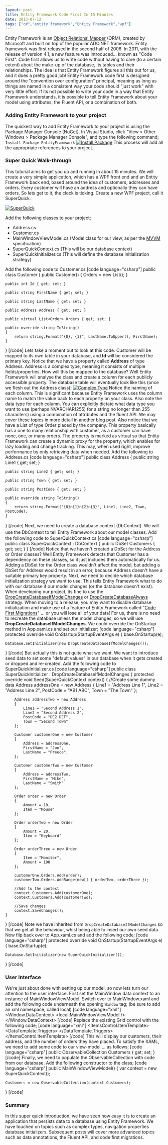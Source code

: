 ```yaml
---
layout: post
title: Entity Framework Code First In 15 Minutes
date: 2013-07-12
tags: ["c#","entity framework","Entity Framework","wpf"]
---
```


Entity Framework is an [Object Relational Mapper](http://en.wikipedia.org/wiki/Object-relational_mapping "Object Relational Mapper") (ORM), created by Microsoft and built on top of the popular ADO.NET framework.  Entity framework was first released in the second half of 2008.  In 2011, with the release of version 4.1, a new feature was introduced... known as "Code First". Code first allows us to write code without having to care (to a certain extent) about the make-up of the database, its tables and their relationships.  The idea is that Entity Framework figures all this out for us, and it does a pretty good job!  Entity Framework code first is designed around the "convention over configuration" principal, meaning as long as things are named in a consistent way your code should "just work" with very little effort.  If its not possible to write your code in a way that Entity Framework understands, it is possible to tell Entity Framework about your model using attributes, the Fluent API, or a combination of both.

### **Adding Entity Framework to your project**

The quickest way to add Entity Framework to your project is using the Package Manager Console (NuGet). In Visual Studio, click "View > Other Windows > Package Manager Console", and type the following command; `Install-Package EntityFramework` [![Install Package](https://developerhandbook.com/wp-content/uploads/2013/06/installpackage1.png)](installpackage1.png) This process will add all the appropriate references to your project.

### **Super Quick Walk-through**

This tutorial aims to get you up and running in about 15 minutes.  We will create a very simple application, which has a WPF front end and an Entity Framework back end, based around the idea of customers, addresses and orders.  Every customer will have an address and optionally they can have orders. So lets get to it, the clock is ticking.  Create a new WPF project, call it SuperQuick.

[![SuperQuick](newproject1.jpg?w=640)](https://developerhandbook.com/wp-content/uploads/2013/06/newproject1.jpg)

Add the following classes to your project;

*   Address.cs
*   Customer.cs
*   MainWindowViewModel.cs (Model class for our view, as per the [MVVM](http://jpreecedev.wordpress.com/2013/06/08/wpf-mvvm-for-winforms-devs-part-1-of-5/ "WPF MVVM For WinForms Devs - Part 1/5") specification)
*   SuperQuickContext.cs (This will be our database context)
*   SuperQuickInitializer.cs (This will define the database initialization strategy)

Add the following code to Customer.cs [code language="csharp"] public class Customer { public Customer() { Orders = new List<Order>(); }

    public int Id { get; set; }

    public string FirstName { get; set; }

    public string LastName { get; set; }

    public Address Address { get; set; }

    public virtual List<Order> Orders { get; set; }

    public override string ToString()
    {
        return string.Format("{0}, {1}", LastName.ToUpper(), FirstName);
    }

} [/code] Lets take a moment out to look at this code.  Customer will be mapped to its own table in your database, and **Id** will be considered the primary key.  Notice that we have a property called **Address** of type Address.  Address is a complex type, meaning it consists of multiple fields/properties. How will this be mapped to the database?  Well Entity Framework will analyse the class and create a column for each publicly accessible property.  The database table will eventually look like this (once we flesh out the Address class); [![Complex Type](https://developerhandbook.com/wp-content/uploads/2013/06/complextype1.png)](complextype1.png) Notice the naming of each column.  This is significant because Entity Framework uses the column name to match the value back to each property on your class.  Also note the data type for each column.  You can explicitly dictate what data type you want to use (perhaps NVARCHAR(255) for a string no longer than 255 characters) using a combination of attributes and the fluent API.  We may cover these topics in more detail in another blog post. Also notice that we have a List of type Order placed by the company.  This property basically has a one to many relationship with customer, as a customer can have none, one, or many orders.  The property is marked as virtual so that Entity Framework can create a dynamic proxy for the property, which enables for lazy loading and change tracking.  This may, when used right, improve performance by only retrieving data when needed. Add the following to Address.cs [code language="csharp"] public class Address { public string Line1 { get; set; }

    public string Line2 { get; set; }

    public string Town { get; set; }

    public string PostCode { get; set; }

    public override string ToString()
    {
        return string.Format("{0}n{1}n{2}n{3}", Line1, Line2, Town, PostCode);
    }

} [/code] <span style="line-height:1.5;">Next, we need to create a database context (DbContext).  We will use the DbContext to tell Entity Framework about our model classes.</span> Add the following code to SuperQuickContext.cs [code language="csharp"] public class SuperQuickContext : DbContext { public DbSet<Customer> Customers { get; set; } } [/code] Notice that we haven't created a DbSet for the Address or Order classes?  Well Entity Framework detects that Customer has a dependency on these classes, so it just includes them automatically for us.  Adding a DbSet for the Order class wouldn't affect the model, but adding a DbSet for Address would result in an error, because Address doesn't have a suitable primary key property. Next, we need to decide which database initialization strategy we want to use.  This tells Entity Framework what to do with our database if our model changes (or the database doesn't exist).  When developing our project, its fine to use the  [DropCreateDatabaseIfModelChanges](http://msdn.microsoft.com/en-us/library/gg679604%28v=vs.103%29.aspx "DropCreateDatabaseIfModelChanges") or [DropCreateDatabaseAlways](http://msdn.microsoft.com/en-us/library/gg679506%28v=vs.103%29.aspx "DropCreateDatabaseAlways") strategy.  When moving to a release, you may want to disable database initialization and make use of a feature of Entity Framework called "[Code First Migrations](http://msdn.microsoft.com/en-US/data/jj591621 "Code First Migrations")" ... or you will lose all of your data! For us, there is no need to recreate the database unless the model changes, so we will use **DropCreateDatabaseIfModelChanges**. We could override the OnStartup method in App.xaml.cs and set our initializer; [code language="csharp"] protected override void OnStartup(StartupEventArgs e) { base.OnStartup(e);

    Database.SetInitializer(new DropCreateDatabaseIfModelChanges());

} [/code] But actually this is not quite what we want. We want to introduce seed data to set some "default values" in our database when it gets created or dropped and re-created. Add the following code to SuperQuickInitializer.cs [code language="csharp"] public class SuperQuickInitializer : DropCreateDatabaseIfModelChanges<SuperQuickContext> { protected override void Seed(SuperQuickContext context) { //Create some dummy data Address addressOne = new Address { Line1 = "Address Line 1", Line2 = "Address Line 2", PostCode = "AB1 ABC", Town = "The Town" };

        Address addressTwo = new Address
        {
            Line1 = "Second Address 1",
            Line2 = "Second Address 2",
            PostCode = "DE2 DEF",
            Town = "Second Town"
        };

        Customer customerOne = new Customer
        {
            Address = addressOne,
            FirstName = "Jon",
            LastName = "Preece",
        };

        Customer customerTwo = new Customer
        {
            Address = addressTwo,
            FirstName = "Mike",
            LastName = "Smith"
        };

        Order order = new Order
        {
            Amount = 10,
            Item = "Mouse"
        };

        Order orderTwo = new Order
        {
            Amount = 20,
            Item = "Keyboard"
        };

        Order orderThree = new Order
        {
            Item = "Monitor",
            Amount = 100
        };

        customerOne.Orders.Add(order);
        customerTwo.Orders.AddRange(new[] { orderTwo, orderThree });

        //Add to the context
        context.Customers.Add(customerOne);
        context.Customers.Add(customerTwo);

        //Save changes
        context.SaveChanges();
    }

} [/code] Note we have inherited from `DropCreateDatabaseIfModelChanges` so that we get all the behaviour, whist being able to insert our own seed data. Now flip back over to App.xaml.cs and add the following code; [code language="csharp"] protected override void OnStartup(StartupEventArgs e) { base.OnStartup(e);

    Database.SetInitializer(new SuperQuickInitializer());

} [/code]

### **User Interface**

We're just about done with setting up our model, so now lets turn our attention to the user interface.  First set the MainWindow data context to an instance of MainWindowViewModel. Switch over to MainWindow.xaml and add the following code underneath the opening `Window` tag; (be sure to add an xml namespace, called local) [code language="xml"] <Window.DataContext>     <local:MainWindowViewModel /> </Window.DataContext> [/code] Replace the existing Grid control with the following code; [code language="xml"] <Grid>     <ScrollViewer>         <ItemsControl ItemsSource="{Binding Customers}"                         AlternationCount="2"                         ScrollViewer.CanContentScroll="True">             <ItemsControl.ItemTemplate>                 <DataTemplate>                     <StackPanel x:Name="Main">                         <TextBlock Text="{Binding}"                                     FontWeight="Bold"                                     FontSize="14"                                     Padding="10,10,0,0" />                         <TextBlock Text="{Binding Address}"                                     FontSize="12"                                     Padding="10,0,0,10" />                         <StackPanel Orientation="Horizontal">                             <TextBlock Text="Orders:"                                         Margin="0,0,5,0"                                         Padding="10,0,0,10"                                         FontWeight="Bold" />                             <TextBlock Text="{Binding Orders.Count}"                                          Padding="0,0,0,10"/>                         </StackPanel>                     </StackPanel>                     <DataTemplate.Triggers>                         <Trigger Property="ItemsControl.AlternationIndex"                                     Value="0">                             <Setter TargetName="Main"                                     Property="Background"                                     Value="#220000FF" />                         </Trigger>                         <Trigger Property="ItemsControl.AlternationIndex"                                     Value="1">                             <Setter TargetName="Main"                                     Property="Background"                                     Value="White" />                         </Trigger>                     </DataTemplate.Triggers>                 </DataTemplate>             </ItemsControl.ItemTemplate>         </ItemsControl>     </ScrollViewer> </Grid> [/code] This will display our customers, their address, and the number of orders they have placed. To satisfy the XAML, we need to add some code to our view-model ... as follows; [code language="csharp"] public ObservableCollection<Customer> Customers { get; set; } [/code] Finally, we need to populate the ObservableCollection with code from our database. Add the following constructor to the class; [code language="csharp"] public MainWindowViewModel() { var context = new SuperQuickContext();

    Customers = new ObservableCollection(context.Customers);

} [/code]  

### **Summary**

In this super quick introduction, we have seen how easy it is to create an application that persists data to a database using Entity Framework. We have touched on topics such as complex types, navigation properties database initializers. Subsequent posts will cover more advanced topics such as data annotations, the Fluent API, and code first migrations.